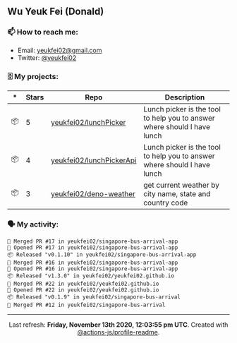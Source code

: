 ## Wu Yeuk Fei (Donald)

### 📫 How to reach me:

- Email: [yeukfei02@gmail.com](yeukfei02@gmail.com)
- Twitter: [@yeukfei02](https://twitter.com/yeukfei02)

### 🗄 My projects:

|*|Stars|Repo|Description|
|---|---|---|---|
| 📦 | 5 | [yeukfei02/lunchPicker](https://github.com/yeukfei02/lunchPicker) | Lunch picker is the tool to help you to answer where should I have lunch |
| 📦 | 4 | [yeukfei02/lunchPickerApi](https://github.com/yeukfei02/lunchPickerApi) | Lunch picker is the tool to help you to answer where should I have lunch |
| 📦 | 3 | [yeukfei02/deno-weather](https://github.com/yeukfei02/deno-weather) | get current weather by city name, state and country code |

### 🗣 My activity:

```
🎉 Merged PR #17 in yeukfei02/singapore-bus-arrival-app
💪 Opened PR #17 in yeukfei02/singapore-bus-arrival-app
📦 Released "v0.1.10" in yeukfei02/singapore-bus-arrival-app
🎉 Merged PR #16 in yeukfei02/singapore-bus-arrival-app
💪 Opened PR #16 in yeukfei02/singapore-bus-arrival-app
📦 Released "v1.3.0" in yeukfei02/yeukfei02.github.io
🎉 Merged PR #22 in yeukfei02/yeukfei02.github.io
💪 Opened PR #22 in yeukfei02/yeukfei02.github.io
📦 Released "v0.1.9" in yeukfei02/singapore-bus-arrival
🎉 Merged PR #12 in yeukfei02/singapore-bus-arrival
```

<!-- <img src="https://github-readme-stats.vercel.app/api?username=yeukfei02&show_icons=true&count_private=true&theme=radical" />

<img src="https://github-readme-stats.vercel.app/api/top-langs/?username=yeukfei02&theme=radical" /> -->

---

<p align="center">Last refresh: <b>Friday, November 13th 2020, 12:03:55 pm UTC</b>. Created with <a href=https://github.com/marketplace/actions/profile-readme>@actions-js/profile-readme</a>.</p>
